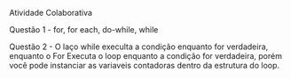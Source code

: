 Atividade Colaborativa

Questão 1 - for, for each, do-while, while

Questão 2 - O laço while execulta a condição enquanto for verdadeira, enquanto o For Executa o loop enquanto a condição for verdadeira, porém você pode instanciar as variaveis contadoras dentro da estrutura do loop.
